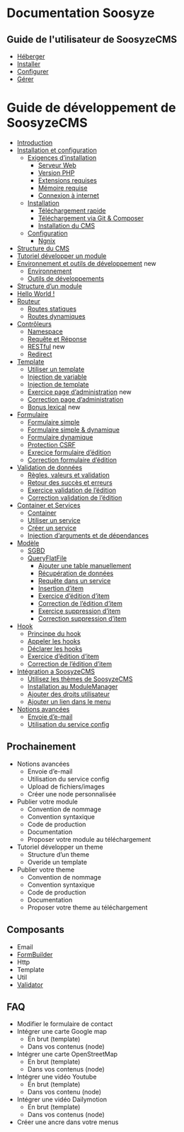 # Documentation Soosyze

## Guide de l'utilisateur de SoosyzeCMS

* [Héberger](/user/00_héberger.md)
* [Installer](/user/01_installer.md)
* [Configurer](/user/02_configurer.md)
* [Gérer](/user/03_gérer.md)

# Guide de développement de SoosyzeCMS

* [Introduction](development/00_introduction.md)
* [Installation et configuration](development/01_installation_et_configuration.md)
  * [Exigences d’installation](development/01_installation_et_configuration.md#exigences-dinstallation)
    * [Serveur Web](development/01_installation_et_configuration.md#serveur-web)
    * [Version PHP](development/01_installation_et_configuration.md#version-php)
    * [Extensions requises](development/01_installation_et_configuration.md#extensions-requises)
    * [Mémoire requise](development/01_installation_et_configuration.md#mémoire-requise)
    * [Connexion à internet](development/01_installation_et_configuration.md#connexion-à-internet)
  * [Installation](development/01_installation_et_configuration.md#installation)
    * [Téléchargement rapide](development/01_installation_et_configuration.md#téléchargement-rapide)
    * [Téléchargement via Git & Composer](development/01_installation_et_configuration.md#téléchargement-via-Git--Composer)
    * [Installation du CMS](development/01_installation_et_configuration.md#installation-du-cms)
  * [Configuration](development/01_installation_et_configuration.md#configuration)
    * [Ngnix](development/01_installation_et_configuration.md#ngnix)
* [Structure du CMS](development/02_structure_du_cms.md)
* [Tutoriel développer un module](development/03_tutoriel_développer_un_module.md#tutoriel-développer-un-module)
* [Environnement et outils de développement](development/04_environnement_et_outils_de_développement.md#environnement-et-outils-de-développement) new
  * [Environnement](development/04_environnement_et_outils_de_développement.md#environnement)
  * [Outils de développements](development/04_environnement_et_outils_de_développement.md#outils-de-développements)
* [Structure d’un module](development/05_structure_module/05_structure_module.md)
* [Hello World !](develoment/06_hello_world.md)
* [Routeur](development/07_routeur.md)
  * [Routes statiques](development/07_routeur.md#routes-statiques)
  * [Routes dynamiques](development/07_routeur.md#routes-dynamiques)
* [Contrôleurs](development/08_controleur.md#contrôleur)
  * [Namespace](development/08_controleur.md#namespace)
  * [Requête et Réponse](development/08_controleur.md#requête-et-réponse)
  * [RESTful](development/08_controleur.md#restfull) new
  * [Redirect](development/08_controleur.md#redirect)
* [Template](development/09_template.md#template)
  * [Utiliser un template](development/09_template.md#utiliser-un-template)
  * [Injection de variable](development/09_template.md#injection-de-variable)
  * [Injection de template](development/09_template.md#injection-de-template)
  * [Exercice page d’administration](development/09_template.md#exercice-page-dadministration) new
  * [Correction page d’administration](development/09_template.md#correction-page-dadministration)
  * [Bonus lexical](development/09_template.md#bonus-lexical) new
* [Formulaire](development/10_formulaire.md)
  * [Formulaire simple](development/10_formulaire.md#formulaire-simple)
  * [Formulaire simple & dynamique](development/10_formulaire.md#formulaire-simple--dynamique)
  * [Formulaire dynamique](development/10_formulaire.md#formulaire-dynamique)
  * [Protection CSRF](development/10_formulaire.md#protection-csrf)
  * [Exrecice formulaire d’édition](development/10_formulaire.md#exrecice-formulaire-dédition)
  * [Correction formulaire d’édition](development/10_formulaire.md#correction-formulaire-dédition)
* [Validation de données](development/11_validation.md#validation-de-données)
  * [Règles, valeurs et validation](development/11_validation.md#règles--valeurs-et-validation)
  * [Retour des succès et erreurs](development/11_validation.md#gestion-des-succès-et-erreurs)
  * [Exercice validation de l’édition](development/11_validation.md#exercice-validation-de-lédition)
  * [Correction validation de l’édition](development/11_validation.md#correction-validation-de-lédition)
* [Container et Services](development/12_container_services.md)
  * [Container](development/12_container_services.md#container)
  * [Utiliser un service](development/12_container_services.md#utiliser-un-service)
  * [Créer un service](development/12_container_services.md#créer-un-service)
  * [Injection d’arguments et de dépendances](development/12_container_services.md#injection-darguments-et-de-dépendances)
* [Modèle](development/13_model.md)
  * [SGBD](development/13_model.md#sgbd)
  * [QueryFlatFile](development/13_model.md#queryflatfile)
    * [Ajouter une table manuellement](development/13_model.md#ajouter-une-table-manuellement)
    * [Récupération de données](development/13_model.md#récupération-de-données)
    * [Requête dans un service](development/13_model.md#requête-dans-un-service)
    * [Insertion d’item](development/13_model.md#insertion-ditem)
    * [Exercice d’édition d’item](development/13_model.md#exercice-dédition-ditem)
    * [Correction de l’édition d’item](development/13_model.md#correction-de-lédition-ditem)
    * [Exercice suppression d’item](development/13_model.md#exercice-suppression-ditem)
    * [Correction suppression d’item](development/13_model.md#correction-suppression-ditem)
* [Hook](development/14_hooks.md)
  * [Princinpe du hook](development/14_hooks.md#pricinpe-du-hook)
  * [Appeler les hooks](development/14_hooks.md#appeler-les-hooks)
  * [Déclarer les hooks](development/14_hooks.md#déclarer-les-hooks)
  * [Exercice d’édition d’item](development/14_hooks.md#exercice-dédition-ditem)
  * [Correction de l’édition d’item](development/14_hooks.md#correction-de-lédition-ditem)
* [Intégration a SoosyzeCMS](#intégration-à-soosyzecms)
  * [Utilisez les thèmes de SoosyzeCMS]()
  * [Installation au ModuleManager]()
  * [Ajouter des droits utilisateur]()
  * [Ajouter un lien dans le menu]()
* [Notions avancées]()
  * [Envoie d’e-mail]()
  * [Utilisation du service config]()

## Prochainement

* Notions avancées
  * Envoie d’e-mail
  * Utilisation du service config
  * Upload de fichiers/images
  * Créer une node personnalisée
* Publier votre module
  * Convention de nommage
  * Convention syntaxique
  * Code de production
  * Documentation
  * Proposer votre module au téléchargement
* Tutoriel développer un theme
  * Structure d’un theme
  * Overide un template
* Publier votre theme
  * Convention de nommage
  * Convention syntaxique
  * Code de production
  * Documentation
  * Proposer votre theme au téléchargement

## Composants

* Email
* [FormBuilder](components/formebuilder.md)
* Http
* Template
* Util
* [Validator](components/validator.md)

## FAQ

* Modifier le formulaire de contact
* Intégrer une carte Google map
  * En brut (template)
  * Dans vos contenus (node)
* Intégrer une carte OpenStreetMap
  * En brut (template)
  * Dans vos contenus (node)
* Intégrer une vidéo Youtube
  * En brut (template)
  * Dans vos contenu (node)
* Intégrer une vidéo Dailymotion
  * En brut (template)
  * Dans vos contenus (node)
* Créer une ancre dans votre menus